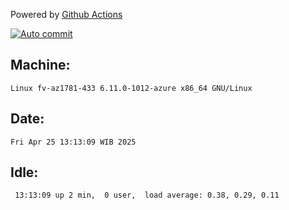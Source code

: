 Powered by [Github Actions](https://github.com/features/actions)

[![Auto commit](https://github.com/hiage/workstation/workflows/Auto%20commit/badge.svg)](https://github.com/hiage/workstation/actions?query=workflow%3A%22Auto+commit%22)

## Machine:
```
Linux fv-az1781-433 6.11.0-1012-azure x86_64 GNU/Linux
```
## Date:
```
Fri Apr 25 13:13:09 WIB 2025
```
## Idle:
```
 13:13:09 up 2 min,  0 user,  load average: 0.38, 0.29, 0.11
```
